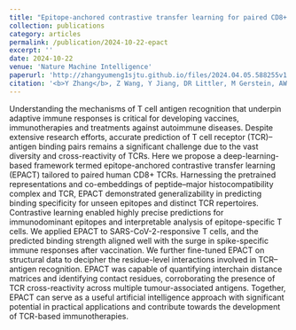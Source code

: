 ```yaml
---
title: "Epitope-anchored contrastive transfer learning for paired CD8+ cell receptor-antigen recognition"
collection: publications
category: articles
permalink: /publication/2024-10-22-epact
excerpt: ''
date: 2024-10-22
venue: 'Nature Machine Intelligence'
paperurl: 'http://zhangyumeng1sjtu.github.io/files/2024.04.05.588255v1.full.pdf'
citation: '<b>Y Zhang</b>, Z Wang, Y Jiang, DR Littler, M Gerstein, AW Purcell, J Rossjohn, HY Ou & J Song. (2024) Epitope-anchored contrastive transfer learning for paired CD8+ T cell receptor-antigen recognition. <i>Nature Machine Intelligence</i>, https://doi.org/10.1038/s42256-024-00913-8'
---
```

Understanding the mechanisms of T cell antigen recognition that underpin adaptive immune responses is critical for developing vaccines, immunotherapies and treatments against autoimmune diseases. Despite extensive research efforts, accurate prediction of T cell receptor (TCR)–antigen binding pairs remains a significant challenge due to the vast diversity and cross-reactivity of TCRs. Here we propose a deep-learning-based framework termed epitope-anchored contrastive transfer learning (EPACT) tailored to paired human CD8+ TCRs. Harnessing the pretrained representations and co-embeddings of peptide–major histocompatibility complex and TCR, EPACT demonstrated generalizability in predicting binding specificity for unseen epitopes and distinct TCR repertoires. Contrastive learning enabled highly precise predictions for immunodominant epitopes and interpretable analysis of epitope-specific T cells. We applied EPACT to SARS-CoV-2-responsive T cells, and the predicted binding strength aligned well with the surge in spike-specific immune responses after vaccination. We further fine-tuned EPACT on structural data to decipher the residue-level interactions involved in TCR–antigen recognition. EPACT was capable of quantifying interchain distance matrices and identifying contact residues, corroborating the presence of TCR cross-reactivity across multiple tumour-associated antigens. Together, EPACT can serve as a useful artificial intelligence approach with significant potential in practical applications and contribute towards the development of TCR-based immunotherapies.
